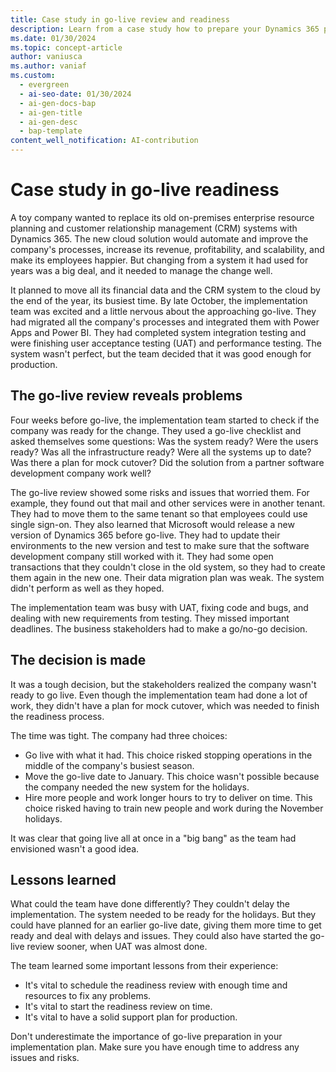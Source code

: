```yaml
---
title: Case study in go-live review and readiness
description: Learn from a case study how to prepare your Dynamics 365 project for a smooth go-live, including outlines on the decision made and lessons learned.
ms.date: 01/30/2024
ms.topic: concept-article
author: vaniusca
ms.author: vaniaf
ms.custom:
  - evergreen
  - ai-seo-date: 01/30/2024
  - ai-gen-docs-bap
  - ai-gen-title
  - ai-gen-desc
  - bap-template
content_well_notification: AI-contribution
---
```


# Case study in go-live readiness

A toy company wanted to replace its old on-premises enterprise resource planning and customer relationship management (CRM) systems with Dynamics 365. The new cloud solution would automate and improve the company's processes, increase its revenue, profitability, and scalability, and make its employees happier. But changing from a system it had used for years was a big deal, and it needed to manage the change well.

It planned to move all its financial data and the CRM system to the cloud by the end of the year, its busiest time. By late October, the implementation team was excited and a little nervous about the approaching go-live. They had migrated all the company's processes and integrated them with Power Apps and Power BI. They had completed system integration testing and were finishing user acceptance testing (UAT) and performance testing. The system wasn't perfect, but the team decided that it was good enough for production.

## The go-live review reveals problems

Four weeks before go-live, the implementation team started to check if the company was ready for the change. They used a go-live checklist and asked themselves some questions: Was the system ready? Were the users ready? Was all the infrastructure ready? Were all the systems up to date? Was there a plan for mock cutover? Did the solution from a partner software development company work well?

The go-live review showed some risks and issues that worried them. For example, they found out that mail and other services were in another tenant. They had to move them to the same tenant so that employees could use single sign-on. They also learned that Microsoft would release a new version of Dynamics 365 before go-live. They had to update their environments to the new version and test to make sure that the software development company still worked with it. They had some open transactions that they couldn't close in the old system, so they had to create them again in the new one. Their data migration plan was weak. The system didn't perform as well as they hoped.

The implementation team was busy with UAT, fixing code and bugs, and dealing with new requirements from testing. They missed important deadlines. The business stakeholders had to make a go/no-go decision.

## The decision is made

It was a tough decision, but the stakeholders realized the company wasn't ready to go live. Even though the implementation team had done a lot of work, they didn't have a plan for mock cutover, which was needed to finish the readiness process.

The time was tight. The company had three choices:

- Go live with what it had. This choice risked stopping operations in the middle of the company's busiest season.
- Move the go-live date to January. This choice wasn't possible because the company needed the new system for the holidays.
- Hire more people and work longer hours to try to deliver on time. This choice risked having to train new people and work during the November holidays.

It was clear that going live all at once in a "big bang" as the team had envisioned wasn't a good idea.

## Lessons learned

What could the team have done differently? They couldn't delay the implementation. The system needed to be ready for the holidays. But they could have planned for an earlier go-live date, giving them more time to get ready and deal with delays and issues. They could also have started the go-live review sooner, when UAT was almost done.

The team learned some important lessons from their experience:

- It's vital to schedule the readiness review with enough time and resources to fix any problems.
- It's vital to start the readiness review on time.
- It's vital to have a solid support plan for production.

Don't underestimate the importance of go-live preparation in your implementation plan. Make sure you have enough time to address any issues and risks.

